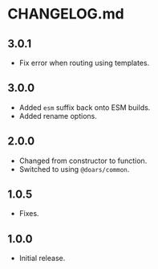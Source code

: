 
# CHANGELOG.md

## 3.0.1

- Fix error when routing using templates.

## 3.0.0

- Added `esm` suffix back onto ESM builds.
- Added rename options.

## 2.0.0

- Changed from constructor to function.
- Switched to using `@doars/common`.

## 1.0.5

- Fixes.

## 1.0.0

- Initial release.
